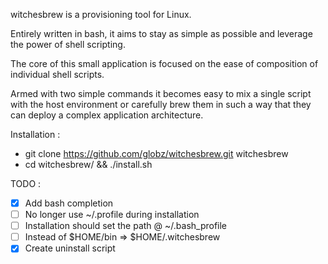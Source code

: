 witchesbrew is a provisioning tool for Linux.

Entirely written in bash, it aims to stay as simple as possible
and leverage the power of shell scripting. 

The core of this small application is focused on the ease of composition of individual
shell scripts.

Armed with two simple commands it becomes easy to mix a single script with the
host environment or carefully brew them in such a way that they can deploy a complex
application architecture.

Installation :
- git clone https://github.com/globz/witchesbrew.git witchesbrew
- cd witchesbrew/ && ./install.sh

TODO :

+ [x] Add bash completion
+ [ ] No longer use ~/.profile during installation
+ [ ] Installation should set the path @ ~/.bash_profile
+ [ ] Instead of $HOME/bin => $HOME/.witchesbrew
+ [x] Create uninstall script
